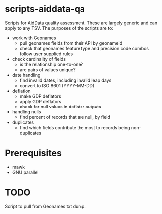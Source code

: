 scripts-aiddata-qa
==================

Scripts for AidData quality assessment.
These are largely generic and can apply to any TSV.
The purposes of the scripts are to:

* work with Geonames
  * pull geonames fields from their API by geonameid
  * check that geonames feature type and precision code combos follow user supplied rules
* check cardinality of fields
  * is the relationship one-to-one?
  * are pairs of values unique?
* date handling
  * find invalid dates, including invalid leap days
  * convert to ISO 8601 (YYYY-MM-DD)
* deflation
  * make GDP deflators
  * apply GDP deflators
  * check for null values in deflator outputs
* handling nulls
  * find percent of records that are null, by field
* duplicates
  * find which fields contribute the most to records being non-duplicates

Prerequisites
=============

* mawk
* GNU parallel

TODO
====

Script to pull from Geonames txt dump.
